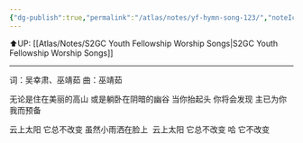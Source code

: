 ```yaml
---
{"dg-publish":true,"permalink":"/atlas/notes/yf-hymn-song-123/","noteIcon":""}
---
```


⬆️UP: [[Atlas/Notes/S2GC Youth Fellowship Worship Songs\|S2GC Youth Fellowship Worship Songs]]

---

词：吴幸肃、巫靖茹
曲：巫靖茹

无论是住在美丽的高山
或是躺卧在阴暗的幽谷
当你抬起头 你将会发现
主已为你我而预备

云上太阳 它总不改变
虽然小雨洒在脸上 
云上太阳 它总不改变
哈 它不改变